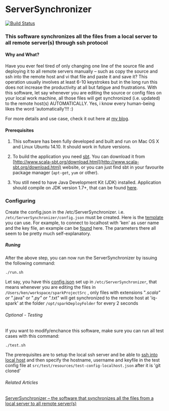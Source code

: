 # ServerSynchronizer 

[![Build Status](https://travis-ci.org/wwken/ServerSynchronizer.svg?branch=master)](https://travis-ci.org/wwken/ServerSynchronizer.svg)

### This software synchronizes all the files from a local server to all remote server(s) through ssh protocol

#### Why and What?
Have you ever feel tired of only changing one line of the source file and deploying it to all remote servers manually – such as copy the source and ssh into the remote host and vi that file and paste it and save it?  This operation usually involves at least 6-10 keystrokes but in the long run this does not increase the productivity at all but fatigue and frustrations.  With this software, let say whenever you are editing the source or config files on your local work machine, all those files will get synchronized (i.e. updated) to the remote host(s) AUTOMATICALLY.  Yes, i know every human-being likes the word ‘automatically’!!! :)  

For more details and use case, check it out here at <a href="https://wwken.wordpress.com/2015/10/23/serversynchronizer-the-software-that-synchronizes-all-the-files-from-a-local-server-to-all-remote-servers/" target="_blank">my blog</a>.

#### Prerequisites

1) This software has been fully developed and built and run on Mac OS X and Linux Ubuntu 14.10.  It should work in future versions.

2) To build the application you need [sbt](http://www.scala-sbt.org/). You can download it from [http://www.scala-sbt.org/download.html](http://www.scala-sbt.org/download.html) website, or you can just find sbt in your favourite package manager (`apt-get`, `yum` or other).

3) You still need to have Java Development Kit (JDK) installed. Application should compile on JDK version 1.7+, that can be found [here](http://www.oracle.com/technetwork/java/javase/downloads/index.html).


### Configuring

Create the config.json in the /etc/ServerSynchronizer. i.e. `/etc/ServerSynchronizer/config.json` must be created.  Here is the <a href="https://github.com/wwken/ServerSynchronizer/blob/master/src/main/resources/config.json" target="_blank">template</a> you can use.  For example, to connect to localhost with 'ken' as user name and the key file, an example can be <a href="https://github.com/wwken/ServerSynchronizer/blob/master/src/test/resources/test-config-localhost.json" target="_blank">found</a> here.  The parameters there all seem to be pretty much self-explanatory.

##### Runing

After the above step, you can now run the ServerSynchronizer by issuing the following command:
```bash
./run.sh
```
Let say, you have this <a href="https://github.com/wwken/ServerSynchronizer/blob/master/src/test/resources/test-config-iq-spark.json" target="_blank">config.json</a> set up in `/etc/ServerSynchronizer`, that means whenever you are editing the files in `/Users/ken/workspace/sparkProjectSrc` , only files with extensions "*.scala" or "*.java" or "*.py" or "*.txt" will get synchronized to the remote host at 'iq-spark' at the folder `/opt/sparkDeployFolder` for every 2 seconds

###### Optional - Testing

If you want to modify/enchance this software, make sure you can run all test cases with this command:
```bash
./test.sh
```

The prerequisites are to setup the local ssh server and be able to <a href="https://developer.apple.com/library/mac/documentation/Darwin/Reference/ManPages/man1/ssh.1.html" target="_blank">ssh into local host</a> and then specify the hostname, username and keyfile in the test config file at `src/test/resources/test-config-localhost.json` after it is 'git cloned'

###### Related Articles 

<a href="https://wwken.wordpress.com/2015/10/23/serversynchronizer-the-software-that-synchronizes-all-the-files-from-a-local-server-to-all-remote-servers/" target="_blank">ServerSynchronizer – the software that synchronizes all the files from a local server to all remote server(s)</a>



